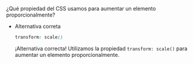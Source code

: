 ¿Qué propiedad del CSS usamos para aumentar un elemento proporcionalmente?

- Alternativa correta
    
    ```css
    transform: scale()
    ```
    
    ¡Alternativa correcta! Utilizamos la propiedad `transform: scale()` para aumentar un elemento proporcionalmente.